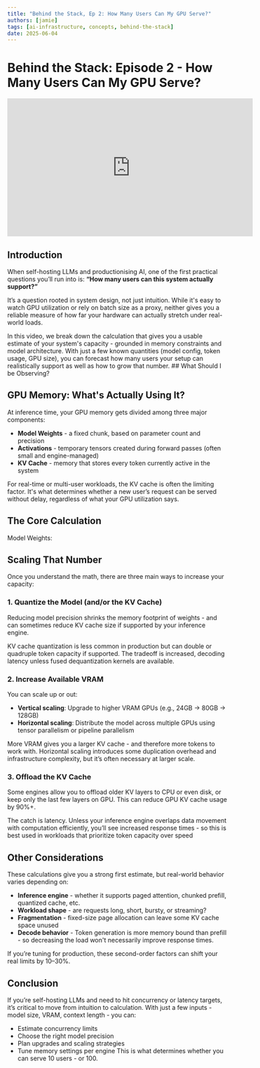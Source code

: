 ```yaml
---
title: "Behind the Stack, Ep 2: How Many Users Can My GPU Serve?"
authors: [jamie]
tags: [ai-infrastructure, concepts, behind-the-stack]
date: 2025-06-04
---
```


# Behind the Stack: Episode 2 - How Many Users Can My GPU Serve?

<iframe width="560" height="315" src="https://www.youtube.com/embed/cDexxIHsUl4?si=4B1Pc3ojh-Vuku5g" title="YouTube video player" frameborder="0" allow="accelerometer; autoplay; clipboard-write; encrypted-media; gyroscope; picture-in-picture; web-share" referrerpolicy="strict-origin-when-cross-origin" allowfullscreen></iframe>

## Introduction

When self-hosting LLMs and productionising AI, one of the first practical questions you’ll run into is: **“How many users can this system actually support?”**

It’s a question rooted in system design, not just intuition. While it's easy to watch GPU utilization or rely on batch size as a proxy, neither gives you a reliable measure of how far your hardware can actually stretch under real-world loads.

In this video, we break down the calculation that gives you a usable estimate of your system's capacity - grounded in memory constraints and model architecture. With just a few known quantities (model config, token usage, GPU size), you can forecast how many users your setup can realistically support as well as how to grow that number.
‍## What Should I be Observing?

## GPU Memory: What's Actually Using It?

At inference time, your GPU memory gets divided among three major components:
- **Model Weights** - a fixed chunk, based on parameter count and precision
- **Activations** - temporary tensors created during forward passes (often small and engine-managed)
- **KV Cache** - memory that stores every token currently active in the system

For real-time or multi-user workloads, the KV cache is often the limiting factor. It's what determines whether a new user’s request can be served without delay, regardless of what your GPU utilization says.

## The Core Calculation
Model Weights:


## Scaling That Number

Once you understand the math, there are three main ways to increase your capacity:

### 1. Quantize the Model (and/or the KV Cache)
Reducing model precision shrinks the memory footprint of weights - and can sometimes reduce KV cache size if supported by your inference engine.

KV cache quantization is less common in production but can double or quadruple token capacity if supported. The tradeoff is increased, decoding latency unless fused dequantization kernels are available.

### 2. Increase Available VRAM
You can scale up or out:
- **Vertical scaling**: Upgrade to higher VRAM GPUs (e.g., 24GB → 80GB → 128GB)
- **Horizontal scaling**: Distribute the model across multiple GPUs using tensor parallelism or pipeline parallelism

More VRAM gives you a larger KV cache - and therefore more tokens to work with. Horizontal scaling introduces some duplication overhead and infrastructure complexity, but it’s often necessary at larger scale.

### 3. Offload the KV Cache 
Some engines allow you to offload older KV layers to CPU or even disk, or keep only the last few layers on GPU. This can reduce GPU KV cache usage by 90%+.

The catch is latency. Unless your inference engine overlaps data movement with computation efficiently, you’ll see increased response times - so this is best used in workloads that prioritize token capacity over speed

## Other Considerations

These calculations give you a strong first estimate, but real-world behavior varies depending on:
- **Inference engine** - whether it supports paged attention, chunked prefill, quantized cache, etc.
- **Workload shape** - are requests long, short, bursty, or streaming?
- **Fragmentation** - fixed-size page allocation can leave some KV cache space unused
- **Decode behavior** - Token generation is more memory bound than prefill - so decreasing the load won't necessarily improve response times.

If you’re tuning for production, these second-order factors can shift your real limits by 10–30%.

## Conclusion

If you’re self-hosting LLMs and need to hit concurrency or latency targets, it’s critical to move from intuition to calculation. With just a few inputs - model size, VRAM, context length - you can:
- Estimate concurrency limits
- Choose the right model precision
- Plan upgrades and scaling strategies
- Tune memory settings per engine
This is what determines whether you can serve 10 users - or 100.